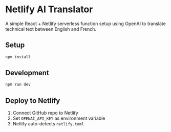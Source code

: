 # Netlify AI Translator

A simple React + Netlify serverless function setup using OpenAI to translate technical text between English and French.

## Setup

```bash
npm install
```

## Development

```bash
npm run dev
```

## Deploy to Netlify

1. Connect GitHub repo to Netlify
2. Set `OPENAI_API_KEY` as environment variable
3. Netlify auto-detects `netlify.toml`